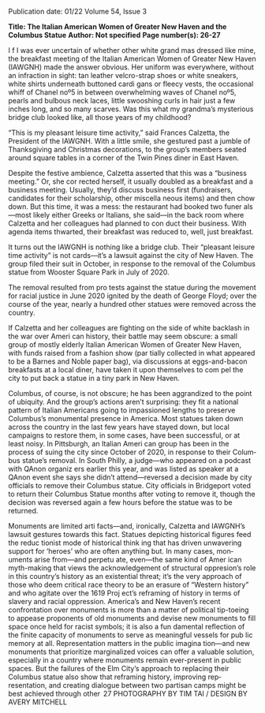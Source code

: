 Publication date: 01/22
Volume 54, Issue 3

**Title: The Italian American Women of Greater New Haven and the Columbus Statue**
**Author:  Not specified**
**Page number(s): 26-27**

I
f I was ever uncertain of 
whether other white grand­
mas dressed like mine, the 
breakfast meeting of the Italian 
American Women of Greater 
New Haven (IAWGNH) made the 
answer obvious. Her uniform was 
everywhere, without an infraction 
in sight: tan leather velcro-strap 
shoes or white sneakers, white 
shirts underneath buttoned cardi­
gans or fleecy vests, the occasional 
whiff of Chanel noº5 in between 
overwhelming waves of Chanel 
noº5, pearls and bulbous neck­
laces, little swooshing curls in 
hair just a few inches long, and so 
many scarves. Was this what my 
grandma’s mysterious bridge club 
looked like, all those years of my 
childhood?

“This is my pleasant leisure time 
activity,” said Frances Calzetta, 
the President of the IAWGNH. 
With a little smile, she gestured 
past a jumble of Thanksgiving 
and Christmas decorations, to the 
group’s members seated around 
square tables in a corner of the 
Twin Pines diner in East Haven.

Despite the festive ambience, 
Calzetta asserted that this was a 
“business meeting.” Or, she cor­
rected herself, it usually doubled as 
a breakfast and a business meeting. 
Usually, they’d discuss business 
first (fundraisers, candidates for 
their scholarship, other miscella­
neous items) and then chow down. 
But this time, it was a mess: the 
restaurant had booked two funer­
als—most likely either Greeks or 
Italians, she said—in the back room 
where Calzetta and 
her colleagues had planned to con­
duct their business. With agenda 
items thwarted, their breakfast was 
reduced to, well, just breakfast. 

It turns out the IAWGNH is 
nothing like a bridge club. Their 
“pleasant leisure time activity” is 
not cards—it’s a lawsuit against 
the city of New Haven. The 
group filed their suit in October, 
in response to the removal of the 
Columbus statue from Wooster 
Square Park in July of 2020. 

The removal resulted from pro­
tests against the statue during the 
movement for racial justice in 
June 2020 ignited by the death of 
George Floyd; over the course of 
the year, nearly a hundred other 
statues were removed across the 
country.

If Calzetta and her colleagues 
are fighting on the side of white 
backlash in the war over Ameri­
can history, their battle may seem 
obscure: a small group of mostly 
elderly Italian American Women 
of Greater New Haven, with funds 
raised from a fashion show (par­
tially collected in what appeared to 
be a Barnes and Noble paper bag), 
via discussions at eggs-and-bacon 
breakfasts at a local diner, have 
taken it upon themselves to com­
pel the city to put back a statue in 
a tiny park in New Haven. 

Columbus, of course, is not 
obscure; he has been aggrandized 
to the point of ubiquity. And the 
group’s actions aren’t surprising: 
they fit a national pattern of Italian 
Americans going to impassioned 
lengths to preserve Columbus’s 
monumental presence in America. 
Most statues taken down across the 
country in the last few years have 
stayed down, but local campaigns 
to restore them, in some cases, have 
been successful, or at least noisy. 
In Pittsburgh, an Italian Ameri­
can group has been in the process 
of suing the city since October of 
2020, in response to their Colum­
bus statue’s removal. In South 
Philly, a judge—who appeared on 
a podcast with QAnon organiz­
ers earlier this year, and was listed 
as speaker at a QAnon event she 
says she didn’t attend—reversed 
a decision made by city officials 
to remove their Columbus statue. 
City officials in Bridgeport voted 
to return their Columbus Statue 
months after voting to remove it, 
though the decision was reversed 
again a few hours before the statue 
was to be returned. 

Monuments are limited arti­
facts—and, 
ironically, 
Calzetta 
and IAWGNH’s lawsuit gestures 
towards this fact. Statues depicting 
historical figures feed the reduc­
tionist mode of historical think­
ing that has driven unwavering 
support for ‘heroes’ who are often 
anything but. In many cases, mon­
uments arise from—and perpetu­
ate, even—the same kind of Amer­
ican myth-making that views the 
acknowledgement 
of 
structural 
oppresion’s role in this country’s 
history as an existential threat; it’s 
the very approach of those who 
deem critical race theory to be an 
erasure of “Western history” and 
who agitate over the 1619 Proj­
ect’s reframing of history in terms 
of slavery and racial oppression. 
America’s and New Haven’s recent 
confrontation over monuments 
is more than a matter of political 
tip-toeing to appease proponents 
of old monuments and devise new 
monuments to fill space once held 
for racist symbols; it is also a fun­
damental reflection of the finite 
capacity of monuments to serve 
as meaningful vessels for pub­
lic memory at all. Representation 
matters in the public imagina­
tion—and new monuments that 
prioritize marginalized voices can 
offer a valuable solution, especially 
in a country where monuments 
remain ever-present in public 
spaces. But the failures of the Elm 
City’s approach to replacing their 
Columbus statue also show that 
reframing history, improving rep­
resentation, and creating dialogue 
between two partisan camps might 
be best achieved through other
 27
PHOTOGRAPHY BY  TIM TAI / DESIGN BY AVERY MITCHELL